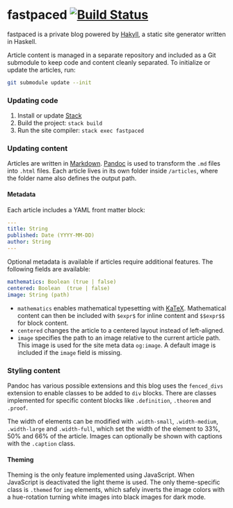 # fastpaced [![Build Status](https://github.com/davnn/fastpaced/actions/workflows/build.yml/badge.svg)](https://github.com/davnn/fastpaced/actions?query=workflow%3Abuild)

fastpaced is a private blog powered by [Hakyll](https://github.com/jaspervdj/hakyll), a static site generator written in Haskell.

Article content is managed in a separate repository and included as a Git submodule to keep code and content cleanly separated. To initialize or update the articles, run:

```bash
git submodule update --init
```

### Updating code

1. Install or update [Stack](https://github.com/commercialhaskell/stack)
2. Build the project: `stack build`
3. Run the site compiler: `stack exec fastpaced`

### Updating content

Articles are written in [Markdown](https://www.markdownguide.org/). [Pandoc](https://pandoc.org/) is used to transform the `.md` files into `.html` files. Each article lives in its own folder inside `/articles`, where the folder name also defines the output path.

#### Metadata

Each article includes a YAML front matter block:

```yaml
---
title: String
published: Date (YYYY-MM-DD)
author: String
---
```

Optional metadata is available if articles require additional features. The following fields are available:

```yaml
mathematics: Boolean (true | false)
centered: Boolean  (true | false)
image: String (path)
```

* `mathematics` enables mathematical typesetting with [KaTeX](https://github.com/KaTeX/KaTeX). Mathematical content can then be included with `$expr$` for inline content and `$$expr$$` for block content.
* `centered` changes the article to a centered layout instead of left-aligned.
* `image` specifies the path to an image relative to the current article path. This image is used for the site meta data `og:image`. A default image is included if the `image` field is missing.

### Styling content

Pandoc has various possible extensions and this blog uses the `fenced_divs` extension to enable classes to be added to `div` blocks. There are classes implemented for specific content blocks like `.definition`, `.theorem` and `.proof`.

The width of elements can be modified with `.width-small`, `.width-medium`, `.width-large` and `.width-full`, which set the width of the element to 33%, 50% and 66% of the article. Images can optionally be shown with captions with the `.caption` class.

#### Theming

Theming is the only feature implemented using JavaScript. When JavaScript is deactivated the light theme is used. The only theme-specific class is `.themed` for `img` elements, which safely inverts the image colors with a hue-rotation turning white images into black images for dark mode.
